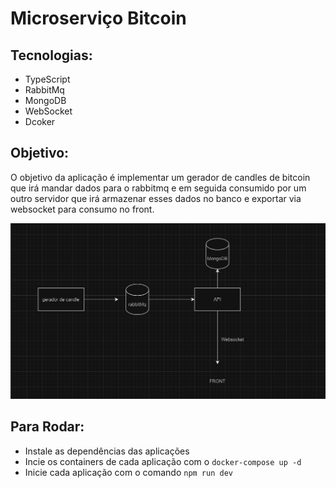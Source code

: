 # Microserviço Bitcoin
## Tecnologias:
* TypeScript
* RabbitMq
* MongoDB
* WebSocket
* Dcoker

## Objetivo:
O objetivo da aplicação é implementar um gerador de candles de bitcoin que irá mandar dados para o rabbitmq e em seguida consumido por um outro servidor que irá armazenar esses dados no banco e exportar via websocket para consumo no front.

<img src="https://github.com/fellipe-s-brandao/microservicos-bitcoin/blob/main/microservicos.png" style="width: 600px"/>

## Para Rodar:
* Instale as dependências das aplicações
* Incie os containers de cada aplicação com o ```docker-compose up -d```
* Inicie cada aplicação com o comando ``` npm run dev ```
